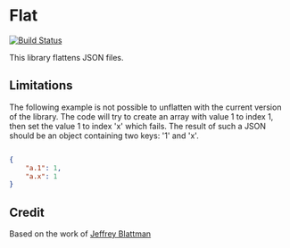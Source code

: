 Flat
====

[![Build Status](https://travis-ci.org/adaxi/Flat.svg?branch=master)](https://travis-ci.org/adaxi/Flat)

This library flattens JSON files.

Limitations
-----------

The following example is not possible to unflatten with the current version of the library.
The code will try to create an array with value 1 to index 1, then set the value 1 to index 'x' which fails.
The result of such a JSON should be an object containing two keys: '1' and 'x'.

```json

{
	"a.1": 1,
	"a.x": 1
}

```


Credit
------

Based on the work of [Jeffrey Blattman](https://zerocredibility.wordpress.com/tag/flatten/)
